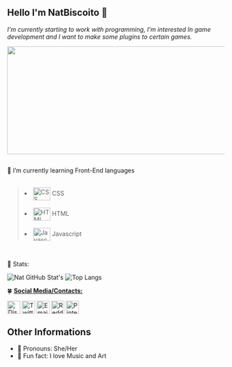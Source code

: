 ## Hello I'm NatBiscoito 🍪

*I'm currently starting to work with programming, I'm interested In game development and I want to make some plugins to certain games.*

<img align=center width="600" height="250" src="https://media.discordapp.net/attachments/1000243321060470894/1173088033738862592/70826360a72047abc1ff324e7df77b65.gif">

##

<div> 🌼 I’m currently learning Front-End languages </div>
<br>
<div>

> <li> <img align=center height="30" width="40" src="https://cdn.jsdelivr.net/gh/devicons/devicon/icons/css3/css3-plain.svg" title="CSS" /> CSS </li>
>  <br>
><li><img align=center height="30" width="40" src="https://cdn.jsdelivr.net/gh/devicons/devicon/icons/html5/html5-plain.svg" title="HTML"/> HTML </li>
>  <br>
><li><img align=center height="30" width="40" src="https://cdn.jsdelivr.net/gh/devicons/devicon/icons/javascript/javascript-plain.svg" title="Javascript"/> Javascript </li>
</div>

<br>

🌻 Stats:

  ![Nat GitHub Stat's](https://github-readme-stats.vercel.app/api?username=NatBiscoito&theme=dracula&show_icons=true)
  ![Top Langs](https://github-readme-stats.vercel.app/api/top-langs/?username=NatBiscoito&theme=dracula&show_icons=true)

<div>

🍀 <b> <u> Social Media/Contacts: </u></b>

  <a href=https://discordapp.com/users/811831137705525299><img src="https://cdn-icons-png.flaticon.com/512/5968/5968756.png" align=center style width="30" height="30" title="Discord"></a>
  <a href=https://twitter.com/natbiscoita><img src="https://cdn-icons-png.flaticon.com/512/733/733579.png" align=center width="30" height="30" title="Twitter"></a>
  <a href=natsukigu729@gmail.com><img src="https://cdn-icons-png.flaticon.com/512/732/732200.png" align=center width="30" height="30" title="Email"></a>
  <a href=https://www.reddit.com/user/NatBiscoito><img src="https://cdn-icons-png.flaticon.com/512/2111/2111589.png" align=center width="30" height="30" title="Reddit"></a>
  <a href=https://br.pinterest.com/NatBiscoito/><img src="https://cdn-icons-png.flaticon.com/512/145/145808.png" align=center width="30" height="30" title="Pinterest"></a>
</div>




## Other Informations

- 🌹 Pronouns: She/Her
- 🍒 Fun fact: I love Music and Art

